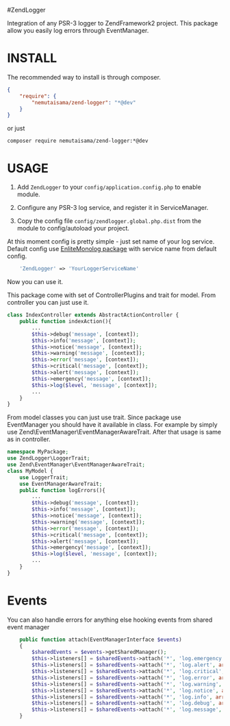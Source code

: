 #ZendLogger

Integration of any PSR-3 logger to ZendFramework2 project.
This package allow you easily log errors through EventManager.


INSTALL
=======

The recommended way to install is through composer.

```json
{
    "require": {
        "nemutaisama/zend-logger": "*@dev"
    }
}
```

or just

`composer require nemutaisama/zend-logger:*@dev`

USAGE
=====

1. Add `ZendLogger` to your `config/application.config.php` to enable module.

2. Configure any PSR-3 log service, and register it in ServiceManager.

3. Copy the config file `config/zendlogger.global.php.dist` from the module to config/autoload your project.

At this moment config is pretty simple - just set name of your log service.
Default config use [EnliteMonolog package](https://github.com/enlitepro/enlite-monolog) with service name from default config.

```php
    'ZendLogger' => 'YourLoggerServiceName'
```

Now you can use it.

This package come with set of ControllerPlugins and trait for model.
From controller you can just use it.

```php
class IndexController extends AbstractActionController {
    public function indexAction(){
        ...
        $this->debug('message', [context]);
        $this->info('message', [context]);
        $this->notice('message', [context]);
        $this->warning('message', [context]);
        $this->error('message', [context]);
        $this->critical('message', [context]);
        $this->alert('message', [context]);
        $this->emergency('message', [context]);
        $this->log($level, 'message', [context]);
        ...
    }
}
```

From model classes you can just use trait.
Since package use EventManager you should have it available in class.
For example by simply use Zend\EventManager\EventManagerAwareTrait.
After that usage is same as in controller.

```php
namespace MyPackage;
use ZendLogger\LoggerTrait;
use Zend\EventManager\EventManagerAwareTrait;
class MyModel {
    use LoggerTrait;
    use EventManagerAwareTrait;
    public function logErrors(){
        ...
        $this->debug('message', [context]);
        $this->info('message', [context]);
        $this->notice('message', [context]);
        $this->warning('message', [context]);
        $this->error('message', [context]);
        $this->critical('message', [context]);
        $this->alert('message', [context]);
        $this->emergency('message', [context]);
        $this->log($level, 'message', [context]);
        ...
    }
}
```
    
Events
======

You can also handle errors for anything else hooking events from shared event manager

```php
    public function attach(EventManagerInterface $events)
    {
        $sharedEvents = $events->getSharedManager();
        $this->listeners[] = $sharedEvents->attach('*', 'log.emergency', array($this, 'onEmergency'), 100);
        $this->listeners[] = $sharedEvents->attach('*', 'log.alert', array($this, 'onAlert'), 100);
        $this->listeners[] = $sharedEvents->attach('*', 'log.critical', array($this, 'onCritical'), 100);
        $this->listeners[] = $sharedEvents->attach('*', 'log.error', array($this, 'onError'), 100);
        $this->listeners[] = $sharedEvents->attach('*', 'log.warning', array($this, 'onWarning'), 100);
        $this->listeners[] = $sharedEvents->attach('*', 'log.notice', array($this, 'onNotice'), 100);
        $this->listeners[] = $sharedEvents->attach('*', 'log.info', array($this, 'onInfo'), 100);
        $this->listeners[] = $sharedEvents->attach('*', 'log.debug', array($this, 'onDebug'), 100);
        $this->listeners[] = $sharedEvents->attach('*', 'log.message', array($this, 'onMessage'), 100);
    }
```
